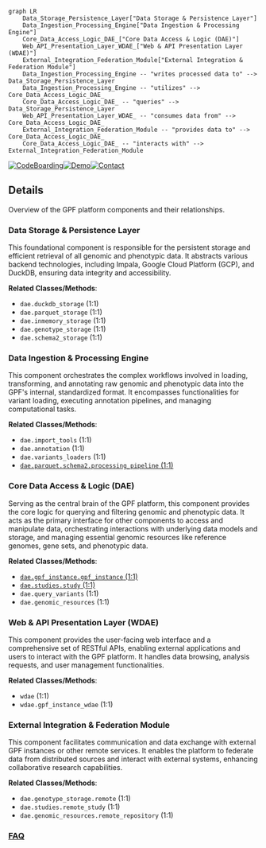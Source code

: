 ```mermaid
graph LR
    Data_Storage_Persistence_Layer["Data Storage & Persistence Layer"]
    Data_Ingestion_Processing_Engine["Data Ingestion & Processing Engine"]
    Core_Data_Access_Logic_DAE_["Core Data Access & Logic (DAE)"]
    Web_API_Presentation_Layer_WDAE_["Web & API Presentation Layer (WDAE)"]
    External_Integration_Federation_Module["External Integration & Federation Module"]
    Data_Ingestion_Processing_Engine -- "writes processed data to" --> Data_Storage_Persistence_Layer
    Data_Ingestion_Processing_Engine -- "utilizes" --> Core_Data_Access_Logic_DAE_
    Core_Data_Access_Logic_DAE_ -- "queries" --> Data_Storage_Persistence_Layer
    Web_API_Presentation_Layer_WDAE_ -- "consumes data from" --> Core_Data_Access_Logic_DAE_
    External_Integration_Federation_Module -- "provides data to" --> Core_Data_Access_Logic_DAE_
    Core_Data_Access_Logic_DAE_ -- "interacts with" --> External_Integration_Federation_Module
```

[![CodeBoarding](https://img.shields.io/badge/Generated%20by-CodeBoarding-9cf?style=flat-square)](https://github.com/CodeBoarding/GeneratedOnBoardings)[![Demo](https://img.shields.io/badge/Try%20our-Demo-blue?style=flat-square)](https://www.codeboarding.org/demo)[![Contact](https://img.shields.io/badge/Contact%20us%20-%20contact@codeboarding.org-lightgrey?style=flat-square)](mailto:contact@codeboarding.org)

## Details

Overview of the GPF platform components and their relationships.

### Data Storage & Persistence Layer
This foundational component is responsible for the persistent storage and efficient retrieval of all genomic and phenotypic data. It abstracts various backend technologies, including Impala, Google Cloud Platform (GCP), and DuckDB, ensuring data integrity and accessibility.


**Related Classes/Methods**:

- `dae.duckdb_storage` (1:1)
- `dae.parquet_storage` (1:1)
- `dae.inmemory_storage` (1:1)
- `dae.genotype_storage` (1:1)
- `dae.schema2_storage` (1:1)


### Data Ingestion & Processing Engine
This component orchestrates the complex workflows involved in loading, transforming, and annotating raw genomic and phenotypic data into the GPF's internal, standardized format. It encompasses functionalities for variant loading, executing annotation pipelines, and managing computational tasks.


**Related Classes/Methods**:

- `dae.import_tools` (1:1)
- `dae.annotation` (1:1)
- `dae.variants_loaders` (1:1)
- <a href="https://github.com/iossifovlab/gpf/blob/master/dae/dae/parquet/schema2/processing_pipeline.py#L1-L1" target="_blank" rel="noopener noreferrer">`dae.parquet.schema2.processing_pipeline` (1:1)</a>


### Core Data Access & Logic (DAE)
Serving as the central brain of the GPF platform, this component provides the core logic for querying and filtering genomic and phenotypic data. It acts as the primary interface for other components to access and manipulate data, orchestrating interactions with underlying data models and storage, and managing essential genomic resources like reference genomes, gene sets, and phenotypic data.


**Related Classes/Methods**:

- <a href="https://github.com/iossifovlab/gpf/blob/master/dae/dae/gpf_instance/gpf_instance.py#L1-L1" target="_blank" rel="noopener noreferrer">`dae.gpf_instance.gpf_instance` (1:1)</a>
- <a href="https://github.com/iossifovlab/gpf/blob/master/dae/dae/studies/study.py#L1-L1" target="_blank" rel="noopener noreferrer">`dae.studies.study` (1:1)</a>
- `dae.query_variants` (1:1)
- `dae.genomic_resources` (1:1)


### Web & API Presentation Layer (WDAE)
This component provides the user-facing web interface and a comprehensive set of RESTful APIs, enabling external applications and users to interact with the GPF platform. It handles data browsing, analysis requests, and user management functionalities.


**Related Classes/Methods**:

- `wdae` (1:1)
- `wdae.gpf_instance_wdae` (1:1)


### External Integration & Federation Module
This component facilitates communication and data exchange with external GPF instances or other remote services. It enables the platform to federate data from distributed sources and interact with external systems, enhancing collaborative research capabilities.


**Related Classes/Methods**:

- `dae.genotype_storage.remote` (1:1)
- `dae.studies.remote_study` (1:1)
- `dae.genomic_resources.remote_repository` (1:1)




### [FAQ](https://github.com/CodeBoarding/GeneratedOnBoardings/tree/main?tab=readme-ov-file#faq)